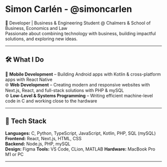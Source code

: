 # Simon Carlén - @simoncarlen

🚀 Developer | Business & Engineering Student @ Chalmers & School of Business, Economics and Law  
Passionate about combining technology with business, building impactful solutions, and exploring new ideas.  

---

## 🛠 What I Do  
📱 **Mobile Development** – Building Android apps with Kotlin & cross-platform apps with React Native  
🌐 **Web Development** – Creating modern and responsive websites with Next.js, React, and full-stack solutions with PHP & mySQL  
⚙️ **Low-Level & Systems Programming** – Writing efficient machine-level code in C and working close to the hardware  

---

## 🔧 Tech Stack
**Languages:** C, Python, TypeScript, JavaScript, Kotlin, PHP, SQL (mySQL)  
**Frontend:** React, Next.js, HTML, CSS  
**Backend:** Node.js, PHP, mySQL  
**Design:** Figma
**Tools:** VS Code, CLion, MATLAB
**Hardware:** MacBook Pro M1 or PC

---
